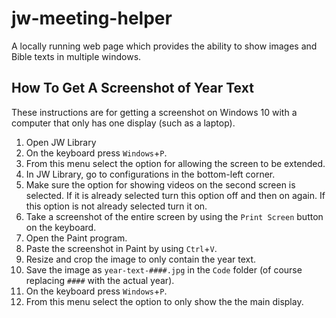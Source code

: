 # jw-meeting-helper
A locally running web page which provides the ability to show images and Bible texts in multiple windows.

## How To Get A Screenshot of Year Text
These instructions are for getting a screenshot on Windows 10 with a computer that only has one display (such as a laptop).
1. Open JW Library
1. On the keyboard press `Windows`+`P`.
1. From this menu select the option for allowing the screen to be extended.
1. In JW Library, go to configurations in the bottom-left corner.
1. Make sure the option for showing videos on the second screen is selected.  If it is already selected turn this option off and then on again.  If this option is not already selected turn it on.
1. Take a screenshot of the entire screen by using the `Print Screen` button on the keyboard.
1. Open the Paint program.
1. Paste the screenshot in Paint by using `Ctrl`+`V`.
1. Resize and crop the image to only contain the year text.
1. Save the image as `year-text-####.jpg` in the `Code` folder (of course replacing `####` with the actual year).
1. On the keyboard press `Windows`+`P`.
1. From this menu select the option to only show the the main display.
